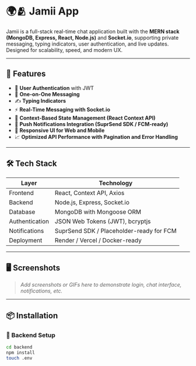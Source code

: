 # 🌍🫂 Jamii App

Jamii is a full-stack real-time chat application built with the **MERN stack (MongoDB, Express, React, Node.js)** and **Socket.io**, supporting private messaging, typing indicators, user authentication, and live updates. Designed for scalability, speed, and modern UX.

---

## 🚀 Features

- 🔐 **User Authentication** with JWT
- 💬 **One-on-One Messaging**
- ✍️ **Typing Indicators**
- ⚡ **Real-Time Messaging with Socket.io**
- 🧠 **Context-Based State Management (React Context API)**
- 📨 **Push Notifications Integration (SuprSend SDK / FCM-ready)**
- 📂 **Responsive UI for Web and Mobile**
- 📈 **Optimized API Performance with Pagination and Error Handling**

---

## 🛠 Tech Stack

| Layer        | Technology                           |
|--------------|---------------------------------------|
| Frontend     | React, Context API, Axios             |
| Backend      | Node.js, Express, Socket.io           |
| Database     | MongoDB with Mongoose ORM             |
| Authentication | JSON Web Tokens (JWT), bcryptjs     |
| Notifications | SuprSend SDK / Placeholder-ready for FCM |
| Deployment   | Render / Vercel / Docker-ready        |

---

## 🖥️ Screenshots

> _Add screenshots or GIFs here to demonstrate login, chat interface, notifications, etc._

---

## 📦 Installation

### 🔧 Backend Setup

```bash
cd backend
npm install
touch .env
